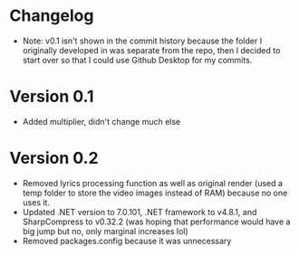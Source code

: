 # Changelog
* Note: v0.1 isn't shown in the commit history because the folder I originally developed in was separate from the repo, then I decided to start over so that I could use Github Desktop for my commits. 

# Version 0.1
* Added multiplier, didn't change much else

# Version 0.2
* Removed lyrics processing function as well as original render (used a temp folder to store the video images instead of RAM) because no one uses it.
* Updated .NET version to 7.0.101, .NET framework to v4.8.1, and SharpCompress to v0.32.2 (was hoping that performance would have a big jump but no, only marginal increases lol)
* Removed packages.config because it was unnecessary